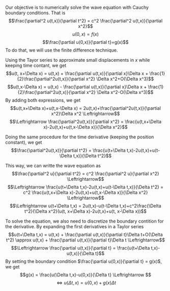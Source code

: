 Our objective is to numerically solve the wave equation with Cauchy boundary conditions. That is
$$\frac{\partial^2 u(t,x)}{\partial t^2} = c^2 \frac{\partial^2 u(t,x)}{\partial x^2}$$
$$u(0,x)=f(x)$$
$$\frac{\partial u(0,x)}{\partial t}=g(x)$$
To do that, we will use the finite difference technique.


Using the Tayor series to approximate small displacements in $x$ while keeping time contant, we get
$$u(t, x+\Delta x) = u(t,x) + \frac{\partial u(t,x)}{\partial x}\Delta x + \frac{1}{2}\frac{\partial^2u(t,x)}{\partial x^2} \Delta x^2+O(\Delta x^3)$$
$$u(t,x-\Delta x) = u(t,x) - \frac{\partial u(t,x)}{\partial x}\Delta x + \frac{1}{2}\frac{\partial^2u(t,x)}{\partial x^2} \Delta x^2-O(\Delta x^3)$$
By adding both expressions, we get
$$u(t,x+\Delta x)+u(t,x-\Delta x) = 2u(t,x)+\frac{\partial^2u(t,x)}{\partial x^2}\Delta x^2 \Leftrightarrow$$
$$\Leftrightarrow \frac{\partial^2u(t,x)}{\partial x^2} = \frac{u(t,x+\Delta x)-2u(t,x)+u(t,x-\Delta x)}{\Delta x^2}$$

Doing the same procedure for the time derivative (keeping the position constant), we get
$$\frac{\partial^2u(t,x)}{\partial t^2} = \frac{u(t+\Delta t,x)-2u(t,x)+u(t-\Delta t,x)}{\Delta t^2}$$

This way, we can writte the wave equation as
$$\frac{\partial^2 u}{\partial t^2} = c^2 \frac{\partial^2 u}{\partial x^2} \Leftrightarrow$$
$$\Leftrightarrow \frac{u(t+\Delta t,x)-2u(t,x)+u(t-\Delta t,x)}{\Delta t^2} = c^2 \frac{u(t,x+\Delta x)-2u(t,x)+u(t,x-\Delta x)}{\Delta x^2} \Leftrightarrow$$
$$\Leftrightarrow u(t+\Delta t,x) = 2u(t,x)-u(t-\Delta t,x)+c^2\frac{\Delta t^2}{\Delta x^2}(u(t, x+\Delta x)-2u(t,x)+u(t, x-\Delta x))$$


To solve the equation, we also need to discretize the boundary contition for the derivative. By expanding the first derivatives in a Taylor series
$$u(t+\Delta t,x) = u(t,x) + \frac{\partial u(t,x)}{\partial t}\Delta t+O(\Delta t^2) \approx u(t,x) + \frac{\partial u(t,x)}{\partial t}\Delta t \Leftrightarrow$$
$$\Leftrightarrow \frac{\partial u(t,x)}{\partial t} = \frac{u(t+\Delta t,x)-u(t,x)}{\Delta t}$$
By setting the boundary condition $\frac{\partial u(0,x)}{\partial t} = g(x)$, we get
$$g(x) = \frac{u(\Delta t,x)-u(0,x)}{\Delta t} \Leftrightarrow $$
$$\Leftrightarrow u(\Delta t,x) = u(0,x)+g(x)\Delta t$$